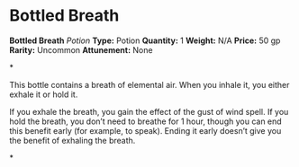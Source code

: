 # Bottled Breath

**Bottled Breath**
_Potion_
**Type:** Potion
**Quantity:** 1
**Weight:** N/A
**Price:** 50 gp
**Rarity:** Uncommon
**Attunement:** None

*<p>This bottle contains a breath of elemental air. When you inhale it, you either exhale it or hold it.

If you exhale the breath, you gain the effect of the gust of wind spell. If you hold the breath, you don’t need to breathe for 1 hour, though you can end this benefit early (for example, to speak). Ending it early doesn’t give you the benefit of exhaling the breath.</p>*